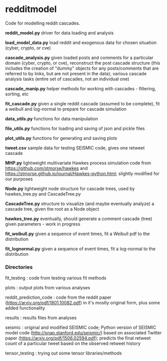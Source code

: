 # redditmodel

Code for modelling reddit cascades.

**reddit_model.py** driver for data loading and analysis

**load_model_data.py** load reddit and exogenous data for chosen situation (cyber, crypto, or cve)

**cascade_analysis.py** given loaded posts and comments for a particular domain (cyber, crypto, or cve), reconstruct the post cascade structure (this includes the creation of "dummy" objects for any posts/comments that are referred to by links, but are not present in the data); various cascade analysis tasks (entire set of cascades, not an individual one)

**cascade_manip.py** helper methods for working with cascades - filtering, sorting, etc

**fit_cascade.py** given a single reddit cascade (assumed to be complete), fit a weibull and log-normal to prepare for cascade simulation

**data_utils.py** functions for data manipulation

**file_utils.py** functions for loading and saving of json and pickle files

**plot_utils.py** functions for generating and saving plots

**tweet.csv** sample data for testing SEISMIC code, gives one retweet cascade

**MHP.py** lightweight multivariate Hawkes process simulation code from https://github.com/stmorse/hawkes and https://stmorse.github.io/journal/Hawkes-python.html; slightly modified for our purposes

**Node.py** lightweight node structure for cascade trees, used by hawkes_tree.py and CascadeTree.py

**CascadeTree.py** structure to visualize (and maybe eventually analyze) a cascade tree, given the root as a Node object

**hawkes_tree.py** eventually, should generate a comment cascade (tree) given parameters - work in progress

**fit_weibull.py** given a sequence of event times, fit a Weibull pdf to the distribution

**fit_lognormal.py** given a sequence of event times, fit a log-normal to the distribution


### Directories

fit_testing : code from testing various fit methods

plots : output plots from various analyses

reddit_prediction_code : code from the reddit paper (https://arxiv.org/pdf/1801.10082.pdf) in it's mostly original form, plus some added functionality

results : results files from analyses

seismic : original and modified SEISMIC code; Python version of SEISMIC model code (http://snap.stanford.edu/seismic/) based on associated Twitter paper (https://arxiv.org/pdf/1506.02594.pdf); predicts the final retweet count of a particular tweet based on the observed retweet history

tensor_testing : trying out some tensor libraries/methods

